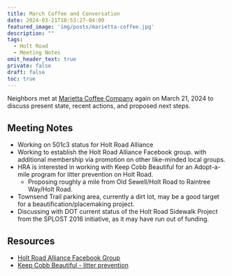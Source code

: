 ```yaml
---
title: March Coffee and Conversation
date: 2024-03-21T10:53:27-04:00
featured_image: 'img/posts/marietta-coffee.jpg'
description: ""
tags:
  - Holt Road
  - Meeting Notes
omit_header_text: true
private: false
draft: false
toc: true
---
```


Neighbors met at [Marietta Coffee Company](https://mariettacoffeecompany.com) 
again on March 21, 2024 to discuss present state, recent actions, and proposed
next steps.

## Meeting Notes

- Working on 501c3 status for Holt Road Alliance
- Working to establish the Holt Road Alliance Facebook group.
  with additional membership via promotion on other like-minded local groups.
- HRA is interested in working with Keep Cobb Beautiful for an Adopt-a-mile
  program for litter prevention on Holt Road.
  - Proposing roughly a mile from Old Sewell/Holt Road to Raintree Way/Holt Road.
- Townsend Trail parking area, currently a dirt lot, may be a good target for a
  beautification/placemaking project.
- Discussing with DOT current status of the Holt Road Sidewalk Project from the
  SPLOST 2016 initiative, as it may have run out of funding.


## Resources

- [Holt Road Alliance Facebook Group](https://www.facebook.com/groups/holtroadalliance)
- [Keep Cobb Beautiful - litter prevention](https://www.cobbcounty.org/keep-cobb-beautiful/litter-prevention)
